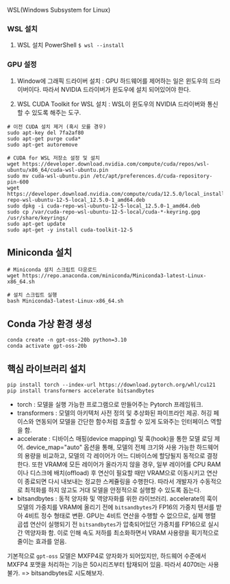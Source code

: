 
WSL(Windows Subsystem for Linux) 

### WSL 설치
1. WSL 설치
	PowerShell
	`$ wsl --install`


### GPU 설정
1. Window에 그래픽 드라이버 설치 : GPU 하드웨어를 제어하는 일은 윈도우의 드라이버이다. 따라서 NVIDIA 드라이버가 윈도우에 설치 되어있어야 한다.

2. WSL CUDA Toolkit for WSL 설치 : WSL이 윈도우의 NVIDIA 드라이버와 통신할 수 있도록 해주는 도구.
```
# 이전 CUDA 설치 제거 (혹시 모를 경우)
sudo apt-key del 7fa2af80
sudo apt-get purge cuda*
sudo apt-get autoremove

# CUDA for WSL 저장소 설정 및 설치
wget https://developer.download.nvidia.com/compute/cuda/repos/wsl-ubuntu/x86_64/cuda-wsl-ubuntu.pin
sudo mv cuda-wsl-ubuntu.pin /etc/apt/preferences.d/cuda-repository-pin-600
wget https://developer.download.nvidia.com/compute/cuda/12.5.0/local_installers/cuda-repo-wsl-ubuntu-12-5-local_12.5.0-1_amd64.deb
sudo dpkg -i cuda-repo-wsl-ubuntu-12-5-local_12.5.0-1_amd64.deb
sudo cp /var/cuda-repo-wsl-ubuntu-12-5-local/cuda-*-keyring.gpg /usr/share/keyrings/
sudo apt-get update
sudo apt-get -y install cuda-toolkit-12-5
```

## Miniconda 설치
```
# Miniconda 설치 스크립트 다운로드
wget https://repo.anaconda.com/miniconda/Miniconda3-latest-Linux-x86_64.sh

# 설치 스크립트 실행
bash Miniconda3-latest-Linux-x86_64.sh
```

## Conda 가상 환경 생성
```
conda create -n gpt-oss-20b python=3.10
conda activate gpt-oss-20b
```

## 핵심 라이브러리 설치
```
pip install torch --index-url https://download.pytorch.org/whl/cu121
pip install transformers accelerate bitsandbytes
```
- torch : 모델을 실행 가능한 프로그램으로 만들어주는 Pytorch 프레임워크.
- transformers : 모델의 아키텍처 사전 정의 및 추상화된 파이프라인 제공. 허깅 페이스와 연동되어 모델을 간단한 함수처럼 호출할 수 있게 도와주는 인터페이스 역할을 함.
- accelerate : 디바이스 매핑(device mapping) 및 훅(hook)을 통한 모델 로딩 제어. device_map="auto" 옵션을 통해, 모델의 전체 크기와 사용 가능한 하드웨어의 용량을 비교하고, 모델의 각 레이어가 어느 디바이스에 할당될지 동적으로 결정한다. 또한 VRAM에 모든 레이어가 올라가지 않을 경우, 일부 레이어를 CPU RAM이나 디스크에 배치(offload) 후 연산이 필요할 때만 VRAM으로 이동시키고 연산이 종료되면 다시 내보내는 정교한 스케쥴링을 수행한다. 따라서 개발자가 수동적으로 최적화를 하지 않고도 거대 모델을 안정적으로 실행할 수 있도록 돕는다.
- bitsandbytes : 동적 양자화 및 역양자화를 위한 라이브러리. 
  accelerate의 훅이 모델의 가중치를 VRAM에 올리기 전에 `bitsandbytes`가 FP16의 가중치 텐서를 받아 4비트 정수 형태로 변환. 
  GPU는 4비트 연산을 수행할 수 없으므로, 실제 행렬 곱셉 연산이 실행되기 전 `bitsandbytes`가 압축되어있던 가중치를 FP16으로 실시간 역양자화 함. 
  이로 인해 속도 저하를 최소화하면서 VRAM 사용량을 획기적으로 줄이는 효과를 얻음.

기본적으로 `gpt-oss` 모델은 MXFP4로 양자화가 되어있지만, 하드웨어 수준에서 MXFP4 포맷을 처리하는 기능은 50시리즈부터 탑재되어 있음. 
따라서 4070ti는 사용 불가. => bitsandbytes로 시도해보자.

